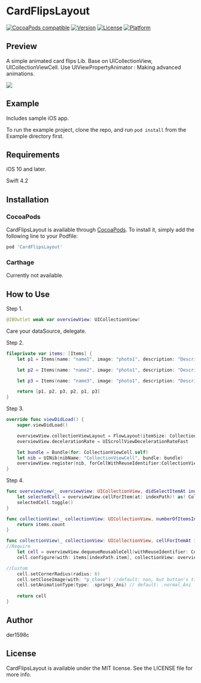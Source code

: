 # CardFlipsLayout

[![CocoaPods compatible](https://img.shields.io/badge/CocoaPods-compatible-green.svg?style=flat)](https://cocoapods.org)
[![Version](https://img.shields.io/cocoapods/v/CardFlipsLayout.svg?style=flat)](https://cocoapods.org/pods/CardFlipsLayout)
[![License](https://img.shields.io/cocoapods/l/CardFlipsLayout.svg?style=flat)](https://cocoapods.org/pods/CardFlipsLayout)
[![Platform](https://img.shields.io/cocoapods/p/CardFlipsLayout.svg?style=flat)](https://cocoapods.org/pods/CardFlipsLayout)

## Preview

A simple animated card flips Lib.
Base on UICollectionView, UICollectionViewCell.
Use UIViewPropertyAnimator : Making advanced animations.

![](https://github.com/der1598c/CardFlipsLayout/blob/master/demo.gif)

## Example

Includes sample iOS app.

To run the example project, clone the repo, and run `pod install` from the Example directory first.

## Requirements

iOS 10 and later.

Swift 4.2

## Installation

### CocoaPods

CardFlipsLayout is available through [CocoaPods](https://cocoapods.org). To install
it, simply add the following line to your Podfile:

```ruby
pod 'CardFlipsLayout'
```

### Carthage

Currently not available.

## How to Use

Step 1.

```swift
@IBOutlet weak var overviewView: UICollectionView!
```
Care your dataSource, delegate.

Step 2.

```swift
fileprivate var items: [Items] {
    let p1 = Items(name: "name1", image: "photo1", description: "Description Text.")

    let p2 = Items(name: "name2", image: "photo1", description: "Description Text.")

    let p3 = Items(name: "name3", image: "photo1", description: "Description Text.")

    return [p1, p2, p3, p2, p1, p3]
}
```

Step 3.

```swift
override func viewDidLoad() {
    super.viewDidLoad()

    overviewView.collectionViewLayout = FlowLayout(itemSize: CollectionViewCell.cellSize);
    overviewView.decelerationRate = UIScrollViewDecelerationRateFast

    let bundle = Bundle(for: CollectionViewCell.self)
    let nib = UINib(nibName: "CollectionViewCell", bundle: bundle)
    overviewView.register(nib, forCellWithReuseIdentifier:CollectionViewCell.identifier)
}
```

Step 4.

```swift
func overviewView(_ overviewView: UICollectionView, didSelectItemAt indexPath: IndexPath) {
    let selectedCell = overviewView.cellForItem(at: indexPath)! as! CollectionViewCell
    selectedCell.toggle()
}

func collectionView(_ collectionView: UICollectionView, numberOfItemsInSection section: Int) -> Int {
    return items.count
}

func collectionView(_ collectionView: UICollectionView, cellForItemAt indexPath: IndexPath) -> UICollectionViewCell {
//Require
    let cell = overviewView.dequeueReusableCell(withReuseIdentifier: CollectionViewCell.identifier, for: indexPath) as! CollectionViewCell
    cell.configure(with: items[indexPath.item], collectionView: overviewView, index: indexPath.row)

//Custom
    cell.setCornerRadius(radius: 6)
    cell.setCloseImage(with: "p_close") //default: non, but button's title is "X".
    cell.setAnimationType(type: .springs_Ani) // default: .normal_Ani
    
    return cell
}
```

## Author

der1598c

## License

CardFlipsLayout is available under the MIT license. See the LICENSE file for more info.
